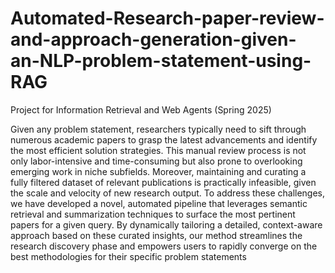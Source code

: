 # Automated-Research-paper-review-and-approach-generation-given-an-NLP-problem-statement-using-RAG
Project for Information Retrieval and Web Agents (Spring 2025)

Given any problem statement, researchers typically need to sift through numerous academic papers to
grasp the latest advancements and identify the most efficient solution strategies. This manual review
process is not only labor-intensive and time-consuming but also prone to overlooking emerging
work in niche subfields. Moreover, maintaining and curating a fully filtered dataset of relevant
publications is practically infeasible, given the scale and velocity of new research output. To address
these challenges, we have developed a novel, automated pipeline that leverages semantic retrieval
and summarization techniques to surface the most pertinent papers for a given query. By dynamically
tailoring a detailed, context-aware approach based on these curated insights, our method streamlines
the research discovery phase and empowers users to rapidly converge on the best methodologies for
their specific problem statements
